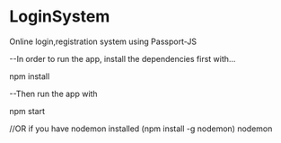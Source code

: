 # LoginSystem
Online login,registration system using Passport-JS

--In order to run the app, install the dependencies first with...

npm install

--Then run the app with

npm start

//OR if you have nodemon installed (npm install -g nodemon)
nodemon
